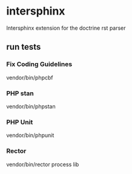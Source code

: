 # intersphinx
Intersphinx extension for the doctrine rst parser

## run tests

### Fix Coding Guidelines
vendor/bin/phpcbf

### PHP stan
vendor/bin/phpstan

### PHP Unit
vendor/bin/phpunit

### Rector
vendor/bin/rector process lib
